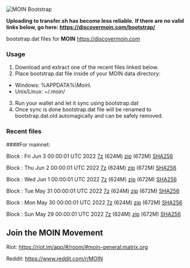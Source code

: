 ![MOIN Bootstrap](https://i.imgur.com/KjM1jMp.jpg)

**Uploading to transfer.sh has become less reliable.**
**If there are no valid links below, go here: https://discovermoin.com/bootstrap/**

bootstrap.dat files for **MOIN** https://discovermoin.com

### Usage

1. Download and extract one of the recent files linked below.
2. Place bootstrap.dat file inside of your MOIN data directory:
 - Windows: %APPDATA%\Moin\
 - Unix/Linux: ~/.moin/
3. Run your wallet and let it sync using bootstrap.dat
4. Once sync is done bootstrap.dat file will be renamed to bootstrap.dat.old automagically and can be safely removed.


### Recent files

####For mainnet:

Block : Fri Jun  3 00:00:01 UTC 2022 [7z](https://transfer.sh/P9k7tQ/bootstrap.dat.20220603.7z) (624M) [zip](https://transfer.sh/rUQN40/bootstrap.dat.20220603.zip) (672M) [SHA256](https://transfer.sh/uM8HqG/sha256.txt)

Block : Thu Jun  2 00:00:01 UTC 2022 [7z](https://transfer.sh/hzNWbK/bootstrap.dat.20220602.7z) (624M) [zip](https://transfer.sh/ztFmaw/bootstrap.dat.20220602.zip) (672M) [SHA256](https://transfer.sh/BUIzep/sha256.txt)

Block : Wed Jun  1 00:00:01 UTC 2022 [7z](https://transfer.sh/Wcaubu/bootstrap.dat.20220601.7z) (624M) [zip](https://transfer.sh/cNkRY5/bootstrap.dat.20220601.zip) (672M) [SHA256](https://transfer.sh/ek6VEY/sha256.txt)

Block : Tue May 31 00:00:01 UTC 2022 [7z](https://transfer.sh/X9nYQo/bootstrap.dat.20220531.7z) (624M) [zip](https://transfer.sh/HkkJNw/bootstrap.dat.20220531.zip) (672M) [SHA256](https://transfer.sh/I3ngni/sha256.txt)

Block : Mon May 30 00:00:01 UTC 2022 [7z](https://transfer.sh/om7q2w/bootstrap.dat.20220530.7z) (624M) [zip](https://transfer.sh/p6RW9W/bootstrap.dat.20220530.zip) (672M) [SHA256](https://transfer.sh/GmW4pb/sha256.txt)

Block : Sun May 29 00:00:01 UTC 2022 [7z](https://transfer.sh/sGkJhQ/bootstrap.dat.20220529.7z) (624M) [zip](https://transfer.sh/IbX8YH/bootstrap.dat.20220529.zip) (672M) [SHA256](https://transfer.sh/2Afcwp/sha256.txt)

## Join the MOIN Movement

Riot: https://riot.im/app/#/room/#moin-general:matrix.org

Reddit: https://www.reddit.com/r/MOIN
